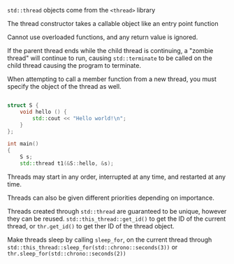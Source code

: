 `std::thread` objects come from the `<thread>` library

The thread constructor takes a callable object like an entry point function

Cannot use overloaded functions, and any return value is ignored.

If the parent thread ends while the child thread is continuing, a "zombie thread" will continue to run, causing `std::terminate` to be called on the child thread causing the program to terminate.

When attempting to call a member function from a new thread, you must specify the object of the thread as well.

```cpp

struct S {
    void hello () {
        std::cout << "Hello world!\n";
    }
};

int main()
{
    S s;
    std::thread t1(&S::hello, &s);
```

Threads may start in any order, interrupted at any time, and restarted at any time.

Threads can also be given different priorities depending on importance.

Threads created through `std::thread` are guaranteed to be unique, however they can be reused. `std::this_thread::get_id()` to get the ID of the current thread, or `thr.get_id()` to get ther ID of the thread object.

Make threads sleep by calling `sleep_for`, on the current thread through `std::this_thread::sleep_for(std::chrono::seconds(3))` or `thr.sleep_for(std::chrono::seconds(2))`
